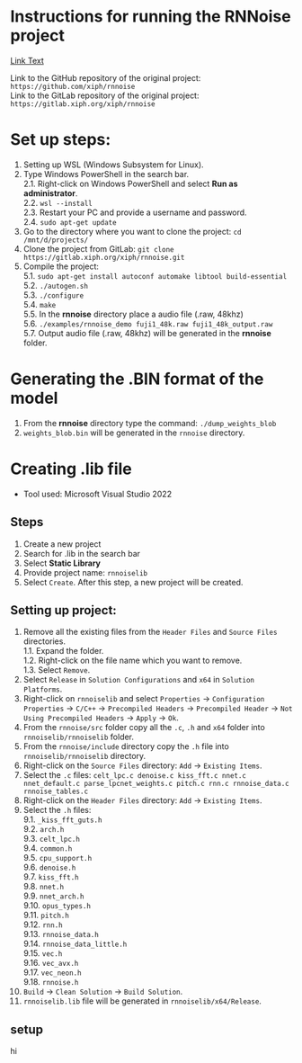 # Instructions for running the RNNoise project
[Link Text](#setup)

Link to the GitHub repository of the original project: 
``https://github.com/xiph/rnnoise``<br>
Link to the GitLab repository of the original project: 
``https://gitlab.xiph.org/xiph/rnnoise``<br>

# Set up steps:
1. Setting up WSL (Windows Subsystem for Linux).<br>
2. Type Windows PowerShell in the search bar.<br>
   2.1. Right-click on Windows PowerShell and select **Run as administrator**.<br>
   2.2. ``wsl --install``<br>
   2.3. Restart your PC and provide a username and password.<br>
   2.4. ``sudo apt-get update``<br>
3. Go to the directory where you want to clone the project: ``cd /mnt/d/projects/``<br>
4. Clone the project from GitLab: ``git clone https://gitlab.xiph.org/xiph/rnnoise.git``<br>
5. Compile the project:<br>
   5.1. ``sudo apt-get install autoconf automake libtool build-essential``<br>
   5.2. ``./autogen.sh``<br>
   5.3. ``./configure``<br>
   5.4. ``make``<br>
   5.5. In the **rnnoise** directory place a audio file (.raw, 48khz)<br>
   5.6. ``./examples/rnnoise_demo fuji1_48k.raw fuji1_48k_output.raw``<br>
   5.7. Output audio file (.raw, 48khz) will be generated in the **rnnoise** folder.<br>

# Generating the .BIN format of the model
1. From the **rnnoise** directory type the command: ``./dump_weights_blob``<br>
2. ``weights_blob.bin`` will be generated in the ``rnnoise`` directory.<br>
   
# Creating .lib file 
* Tool used: Microsoft Visual Studio 2022
## Steps
1. Create a new project
2. Search for .lib in the search bar
3. Select **Static Library**
4. Provide project name: ``rnnoiselib``
5. Select ``Create``.
  After this step, a new project will be created.
## Setting up project:
1. Remove all the existing files from the ``Header Files`` and ``Source Files`` directories.<br>
   1.1. Expand the folder.<br>
   1.2. Right-click on the file name which you want to remove.<br>
   1.3. Select ``Remove``.<br>
2. Select ``Release`` in ``Solution Configurations`` and ``x64`` in ``Solution Platforms``.
3. Right-click on ``rnnoiselib`` and select ``Properties`` -> ``Configuration Properties`` -> ``C/C++`` -> ``Precompiled Headers`` -> ``Precompiled Header`` -> ``Not Using Precompiled Headers`` -> ``Apply`` -> ``Ok``.
4. From the ``rnnoise/src`` folder copy all the ``.c``, ``.h`` and ``x64`` folder into ``rnnoiselib/rnnoiselib`` folder.
5. From the ``rnnoise/include`` directory copy the ``.h`` file into ``rnnoiselib/rnnoiselib`` directory.
6. Right-click on the ``Source Files`` directory: ``Add`` -> ``Existing Items``.
7. Select the ``.c`` files: ``celt_lpc.c denoise.c kiss_fft.c nnet.c nnet_default.c parse_lpcnet_weights.c pitch.c rnn.c rnnoise_data.c rnnoise_tables.c``
8. Right-click on the ``Header Files`` directory: ``Add`` -> ``Existing Items``.
9. Select the ``.h`` files:<br>
   9.1. ``_kiss_fft_guts.h``<br>
   9.2. ``arch.h ``<br>
   9.3. ``celt_lpc.h``<br>
   9.4. ``common.h``<br>
   9.5. ``cpu_support.h``<br>
   9.6. ``denoise.h``<br>
   9.7. ``kiss_fft.h``<br>
   9.8. ``nnet.h``<br>
   9.9. ``nnet_arch.h``<br>
   9.10. ``opus_types.h``<br>
   9.11. ``pitch.h``<br>
   9.12. ``rnn.h``<br>
   9.13. ``rnnoise_data.h``<br>
   9.14. ``rnnoise_data_little.h``<br>
   9.15. ``vec.h``<br>
   9.16. ``vec_avx.h``<br>
   9.17. ``vec_neon.h``<br>
   9.18. ``rnnoise.h``<br>
10. ``Build`` -> ``Clean Solution`` -> ``Build Solution``.
11. ``rnnoiselib.lib`` file will be generated in ``rnnoiselib/x64/Release``.

## setup
hi
   
   

   
